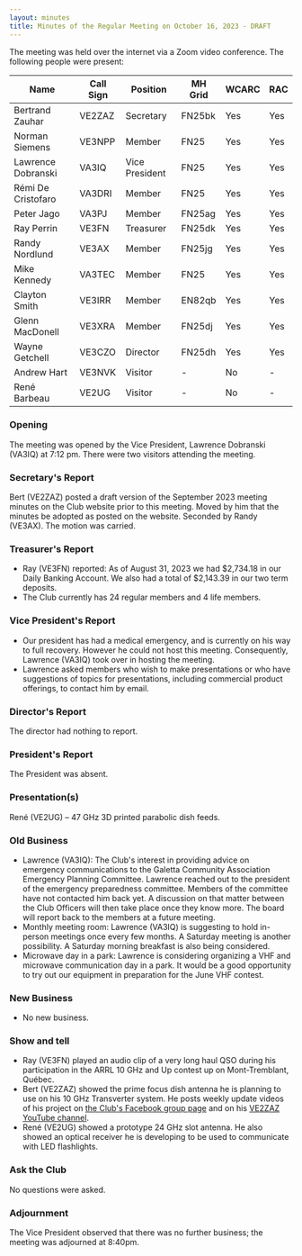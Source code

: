 ```yaml
---
layout: minutes
title: Minutes of the Regular Meeting on October 16, 2023 - DRAFT
---
```

The meeting was held over the internet via a Zoom video conference.
The following people were present:

| Name                   | Call Sign  | Position         | MH Grid | WCARC | RAC |
|------------------------|------------|------------------|---------|-------|-----|
| Bertrand Zauhar        | VE2ZAZ     | Secretary        | FN25bk  | Yes   | Yes |
| Norman Siemens         | VE3NPP     | Member           | FN25    | Yes   | Yes |
| Lawrence Dobranski     | VA3IQ      | Vice President   | FN25    | Yes   | Yes |
| Rémi De Cristofaro     | VA3DRI     | Member           | FN25    | Yes   | Yes |
| Peter Jago             | VA3PJ      | Member           | FN25ag  | Yes   | Yes |
| Ray Perrin             | VE3FN      | Treasurer        | FN25dk  | Yes   | Yes |
| Randy Nordlund         | VE3AX      | Member           | FN25jg  | Yes   | Yes |
| Mike Kennedy           | VA3TEC     | Member           | FN25    | Yes   | Yes |
| Clayton Smith          | VE3IRR     | Member           | EN82qb  | Yes   | Yes |
| Glenn MacDonell        | VE3XRA     | Member           | FN25dj  | Yes   | Yes |
| Wayne Getchell         | VE3CZO     | Director         | FN25dh  | Yes   | Yes |
| Andrew Hart            | VE3NVK     | Visitor          |   -     | No    |  -  |
| René Barbeau           | VE2UG      | Visitor          |   -     | No    |  -  |

### Opening
The meeting was opened by the Vice President, Lawrence Dobranski (VA3IQ) at 7:12 pm.
There were two visitors attending the meeting.

### Secretary's Report
Bert (VE2ZAZ) posted a draft version of the September 2023 meeting minutes on the Club website prior to this meeting. Moved by him that the minutes be adopted as posted on the website. Seconded by Randy (VE3AX). The motion was carried.

### Treasurer's Report
- Ray (VE3FN) reported: As of August 31, 2023 we had $2,734.18 in our Daily Banking Account.  We also had a total of $2,143.39 in our two term deposits.
- The Club currently has 24 regular members and 4 life members.

### Vice President's Report
- Our president has had a medical emergency, and is currently on his way to full recovery. However he could not host this meeting. Consequently, Lawrence (VA3IQ) took over in hosting the meeting.
- Lawrence asked members who wish to make presentations or who have suggestions of topics for presentations, including commercial product offerings, to contact him by email.

### Director's Report
The director had nothing to report.

### President's Report
The President was absent.

### Presentation(s)
René (VE2UG) – 47 GHz 3D printed parabolic dish feeds.

### Old Business
- Lawrence (VA3IQ): The Club's interest in providing advice on emergency communications to the Galetta Community Association Emergency Planning Committee. Lawrence reached out to the president of the emergency preparedness committee. Members of the committee have not contacted him back yet. A discussion on that matter between the Club Officers will then take place once they know more. The board will report back to the members at a future meeting.
- Monthly meeting room: Lawrence (VA3IQ) is suggesting to hold in-person meetings once every few months. A Saturday meeting is another possibility. A Saturday morning breakfast is also being considered.
- Microwave day in a park: Lawrence is considering organizing a VHF and microwave communication day in a park. It would be a good opportunity to try out our equipment in preparation for the June VHF contest.

### New Business
- No new business.

### Show and tell
- Ray (VE3FN) played an audio clip of a very long haul QSO during his participation in the ARRL 10 GHz and Up contest up on Mont-Tremblant, Québec.
- Bert (VE2ZAZ) showed the prime focus dish antenna he is planning to use on his 10 GHz Transverter system. He posts weekly update videos of his project on [the Club's Facebook group page](https://www.facebook.com/groups/664188554631032) and on his [VE2ZAZ YouTube channel](https://www.youtube.com/@VE2ZAZ).
- René (VE2UG) showed a prototype 24 GHz slot antenna. He also showed an optical receiver he is developing to be used to communicate with LED flashlights.

### Ask the Club
No questions were asked.

### Adjournment
The Vice President observed that there was no further business; the meeting was adjourned at 8:40pm.
